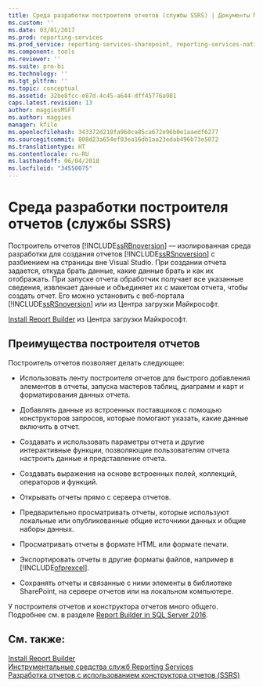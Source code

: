```yaml
---
title: Среда разработки построителя отчетов (службы SSRS) | Документы Майкрософт
ms.custom: ''
ms.date: 03/01/2017
ms.prod: reporting-services
ms.prod_service: reporting-services-sharepoint, reporting-services-native
ms.component: tools
ms.reviewer: ''
ms.suite: pro-bi
ms.technology: ''
ms.tgt_pltfrm: ''
ms.topic: conceptual
ms.assetid: 32be8fcc-e87d-4c45-a644-dff45776a981
caps.latest.revision: 13
author: maggiesMSFT
ms.author: maggies
manager: kfile
ms.openlocfilehash: 343372d210fa960ca85ca672e96b0e1aaedf6277
ms.sourcegitcommit: 808d23a654ef03ea16db1aa23edab496b73e5072
ms.translationtype: HT
ms.contentlocale: ru-RU
ms.lasthandoff: 06/04/2018
ms.locfileid: "34550075"
---
```

# <a name="report-builder-authoring-environment-ssrs"></a>Среда разработки построителя отчетов (службы SSRS)
  Построитель отчетов [!INCLUDE[ssRBnoversion](../../includes/ssrbnoversion-md.md)] — изолированная среда разработки для создания отчетов [!INCLUDE[ssRSnoversion](../../includes/ssrsnoversion-md.md)] с разбиением на страницы вне Visual Studio. При создании отчета задается, откуда брать данные, какие данные брать и как их отображать. При запуске отчета обработчик получает все указанные сведения, извлекает данные и объединяет их с макетом отчета, чтобы создать отчет. Его можно установить с веб-портала [!INCLUDE[ssRSnoversion](../../includes/ssrsnoversion-md.md)] или из Центра загрузки Майкрософт.  
  
 [Install Report Builder](../../reporting-services/install-windows/install-report-builder.md) из Центра загрузки Майкрософт.  
  
## <a name="benefits-of-report-builder"></a>Преимущества построителя отчетов  
 Построитель отчетов позволяет делать следующее:  
  
-   Использовать ленту построителя отчетов для быстрого добавления элементов в отчеты, запуска мастеров таблиц, диаграмм и карт и форматирования данных отчета.  
  
-   Добавлять данные из встроенных поставщиков с помощью конструкторов запросов, которые помогают указать, какие данные включить в отчет.  
  
-   Создавать и использовать параметры отчета и другие интерактивные функции, позволяющие пользователям отчета настроить данные и представление отчета.  
  
-   Создавать выражения на основе встроенных полей, коллекций, операторов и функций.  
  
-   Открывать отчеты прямо с сервера отчетов.  
  
-   Предварительно просматривать отчеты, которые используют локальные или опубликованные общие источники данных и общие наборы данных.  
  
-   Просматривать отчеты в формате HTML или формате печати.  
  
-   Экспортировать отчеты в другие форматы файлов, например в [!INCLUDE[ofprexcel](../../includes/ofprexcel-md.md)].  
  
-   Сохранять отчеты и связанные с ними элементы в библиотеке SharePoint, на сервере отчетов или на локальном компьютере.  
  
 У построителя отчетов и конструктора отчетов много общего. Подробнее см. в разделе [Report Builder in SQL Server 2016](../../reporting-services/report-builder/report-builder-in-sql-server-2016.md).  
  
## <a name="see-also"></a>См. также:  
 [Install Report Builder](../../reporting-services/install-windows/install-report-builder.md)   
 [Инструментальные средства служб Reporting Services](../../reporting-services/tools/reporting-services-tools.md)   
 [Разработка отчетов с использованием конструктора отчетов (SSRS)](../../reporting-services/tools/design-reporting-services-paginated-reports-with-report-designer-ssrs.md)  
  
  
